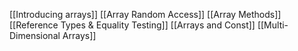 [[Introducing arrays]]
[[Array Random Access]]
[[Array Methods]]
[[Reference Types & Equality Testing]]
[[Arrays and Const]]
[[Multi-Dimensional Arrays]]
